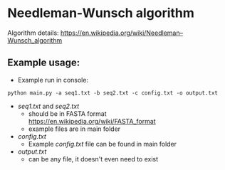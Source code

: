 # Needleman-Wunsch algorithm

Algorithm details: https://en.wikipedia.org/wiki/Needleman–Wunsch_algorithm

## Example usage:
* Example run in console:

`python main.py -a seq1.txt -b seq2.txt -c config.txt -o output.txt`

* *seq1.txt* and *seq2.txt* 
  * should be in FASTA format https://en.wikipedia.org/wiki/FASTA_format
  * example files are in main folder
* *config.txt*
  * Example *config.txt* file can be found in main folder
* *output.txt* 
  * can be any file, it doesn't even need to exist


